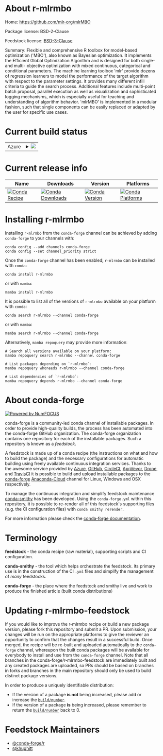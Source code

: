 About r-mlrmbo
==============

Home: https://github.com/mlr-org/mlrMBO

Package license: BSD-2-Clause

Feedstock license: [BSD-3-Clause](https://github.com/conda-forge/r-mlrmbo-feedstock/blob/main/LICENSE.txt)

Summary: Flexible and comprehensive R toolbox for model-based optimization ('MBO'), also known as Bayesian optimization. It implements the Efficient Global Optimization Algorithm and is designed for both single- and multi- objective optimization with mixed continuous, categorical and conditional parameters. The machine learning toolbox 'mlr' provide dozens of regression learners to model the performance of the target algorithm with respect to the parameter settings. It provides many different infill criteria to guide the search process. Additional features include multi-point batch proposal, parallel execution as well as visualization and sophisticated logging mechanisms, which is especially useful for teaching and understanding of algorithm behavior. 'mlrMBO' is implemented in a modular fashion, such that single components can be easily replaced or adapted by the user for specific use cases.

Current build status
====================


<table>
    
  <tr>
    <td>Azure</td>
    <td>
      <details>
        <summary>
          <a href="https://dev.azure.com/conda-forge/feedstock-builds/_build/latest?definitionId=7904&branchName=main">
            <img src="https://dev.azure.com/conda-forge/feedstock-builds/_apis/build/status/r-mlrmbo-feedstock?branchName=main">
          </a>
        </summary>
        <table>
          <thead><tr><th>Variant</th><th>Status</th></tr></thead>
          <tbody><tr>
              <td>linux_64_r_base4.0</td>
              <td>
                <a href="https://dev.azure.com/conda-forge/feedstock-builds/_build/latest?definitionId=7904&branchName=main">
                  <img src="https://dev.azure.com/conda-forge/feedstock-builds/_apis/build/status/r-mlrmbo-feedstock?branchName=main&jobName=linux&configuration=linux_64_r_base4.0" alt="variant">
                </a>
              </td>
            </tr><tr>
              <td>linux_64_r_base4.1</td>
              <td>
                <a href="https://dev.azure.com/conda-forge/feedstock-builds/_build/latest?definitionId=7904&branchName=main">
                  <img src="https://dev.azure.com/conda-forge/feedstock-builds/_apis/build/status/r-mlrmbo-feedstock?branchName=main&jobName=linux&configuration=linux_64_r_base4.1" alt="variant">
                </a>
              </td>
            </tr><tr>
              <td>osx_64_r_base4.0</td>
              <td>
                <a href="https://dev.azure.com/conda-forge/feedstock-builds/_build/latest?definitionId=7904&branchName=main">
                  <img src="https://dev.azure.com/conda-forge/feedstock-builds/_apis/build/status/r-mlrmbo-feedstock?branchName=main&jobName=osx&configuration=osx_64_r_base4.0" alt="variant">
                </a>
              </td>
            </tr><tr>
              <td>osx_64_r_base4.1</td>
              <td>
                <a href="https://dev.azure.com/conda-forge/feedstock-builds/_build/latest?definitionId=7904&branchName=main">
                  <img src="https://dev.azure.com/conda-forge/feedstock-builds/_apis/build/status/r-mlrmbo-feedstock?branchName=main&jobName=osx&configuration=osx_64_r_base4.1" alt="variant">
                </a>
              </td>
            </tr>
          </tbody>
        </table>
      </details>
    </td>
  </tr>
</table>

Current release info
====================

| Name | Downloads | Version | Platforms |
| --- | --- | --- | --- |
| [![Conda Recipe](https://img.shields.io/badge/recipe-r--mlrmbo-green.svg)](https://anaconda.org/conda-forge/r-mlrmbo) | [![Conda Downloads](https://img.shields.io/conda/dn/conda-forge/r-mlrmbo.svg)](https://anaconda.org/conda-forge/r-mlrmbo) | [![Conda Version](https://img.shields.io/conda/vn/conda-forge/r-mlrmbo.svg)](https://anaconda.org/conda-forge/r-mlrmbo) | [![Conda Platforms](https://img.shields.io/conda/pn/conda-forge/r-mlrmbo.svg)](https://anaconda.org/conda-forge/r-mlrmbo) |

Installing r-mlrmbo
===================

Installing `r-mlrmbo` from the `conda-forge` channel can be achieved by adding `conda-forge` to your channels with:

```
conda config --add channels conda-forge
conda config --set channel_priority strict
```

Once the `conda-forge` channel has been enabled, `r-mlrmbo` can be installed with `conda`:

```
conda install r-mlrmbo
```

or with `mamba`:

```
mamba install r-mlrmbo
```

It is possible to list all of the versions of `r-mlrmbo` available on your platform with `conda`:

```
conda search r-mlrmbo --channel conda-forge
```

or with `mamba`:

```
mamba search r-mlrmbo --channel conda-forge
```

Alternatively, `mamba repoquery` may provide more information:

```
# Search all versions available on your platform:
mamba repoquery search r-mlrmbo --channel conda-forge

# List packages depending on `r-mlrmbo`:
mamba repoquery whoneeds r-mlrmbo --channel conda-forge

# List dependencies of `r-mlrmbo`:
mamba repoquery depends r-mlrmbo --channel conda-forge
```


About conda-forge
=================

[![Powered by
NumFOCUS](https://img.shields.io/badge/powered%20by-NumFOCUS-orange.svg?style=flat&colorA=E1523D&colorB=007D8A)](https://numfocus.org)

conda-forge is a community-led conda channel of installable packages.
In order to provide high-quality builds, the process has been automated into the
conda-forge GitHub organization. The conda-forge organization contains one repository
for each of the installable packages. Such a repository is known as a *feedstock*.

A feedstock is made up of a conda recipe (the instructions on what and how to build
the package) and the necessary configurations for automatic building using freely
available continuous integration services. Thanks to the awesome service provided by
[Azure](https://azure.microsoft.com/en-us/services/devops/), [GitHub](https://github.com/),
[CircleCI](https://circleci.com/), [AppVeyor](https://www.appveyor.com/),
[Drone](https://cloud.drone.io/welcome), and [TravisCI](https://travis-ci.com/)
it is possible to build and upload installable packages to the
[conda-forge](https://anaconda.org/conda-forge) [Anaconda-Cloud](https://anaconda.org/)
channel for Linux, Windows and OSX respectively.

To manage the continuous integration and simplify feedstock maintenance
[conda-smithy](https://github.com/conda-forge/conda-smithy) has been developed.
Using the ``conda-forge.yml`` within this repository, it is possible to re-render all of
this feedstock's supporting files (e.g. the CI configuration files) with ``conda smithy rerender``.

For more information please check the [conda-forge documentation](https://conda-forge.org/docs/).

Terminology
===========

**feedstock** - the conda recipe (raw material), supporting scripts and CI configuration.

**conda-smithy** - the tool which helps orchestrate the feedstock.
                   Its primary use is in the construction of the CI ``.yml`` files
                   and simplify the management of *many* feedstocks.

**conda-forge** - the place where the feedstock and smithy live and work to
                  produce the finished article (built conda distributions)


Updating r-mlrmbo-feedstock
===========================

If you would like to improve the r-mlrmbo recipe or build a new
package version, please fork this repository and submit a PR. Upon submission,
your changes will be run on the appropriate platforms to give the reviewer an
opportunity to confirm that the changes result in a successful build. Once
merged, the recipe will be re-built and uploaded automatically to the
`conda-forge` channel, whereupon the built conda packages will be available for
everybody to install and use from the `conda-forge` channel.
Note that all branches in the conda-forge/r-mlrmbo-feedstock are
immediately built and any created packages are uploaded, so PRs should be based
on branches in forks and branches in the main repository should only be used to
build distinct package versions.

In order to produce a uniquely identifiable distribution:
 * If the version of a package **is not** being increased, please add or increase
   the [``build/number``](https://docs.conda.io/projects/conda-build/en/latest/resources/define-metadata.html#build-number-and-string).
 * If the version of a package **is** being increased, please remember to return
   the [``build/number``](https://docs.conda.io/projects/conda-build/en/latest/resources/define-metadata.html#build-number-and-string)
   back to 0.

Feedstock Maintainers
=====================

* [@conda-forge/r](https://github.com/conda-forge/r/)
* [@khughitt](https://github.com/khughitt/)

